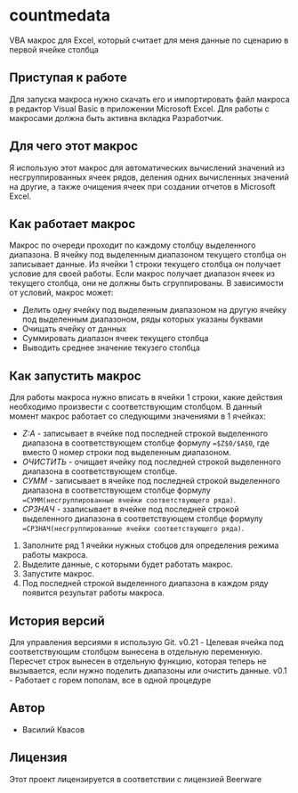# countmedata
VBA макрос для Excel, который считает для меня данные по сценарию в первой ячейке столбца

## Приступая к работе
Для запуска макроса нужно скачать его и импортировать файл макроса в редактор Visual Basic в приложении Microsoft Excel. Для работы с макросами должна быть активна вкладка Разработчик.

## Для чего этот макрос
Я использую этот макрос для автоматических вычислений значений из несгруппированных ячеек рядов, деления одних вычисленных значений на другие, а также очищения ячеек при создании отчетов в Microsoft Excel.

## Как работает макрос
Макрос по очереди проходит по каждому столбцу выделенного диапазона. В ячейку под выделенным диапазоном текущего столбца он записывает данные. Из ячейки 1 строки текущего столбца он получает условие для своей работы. Если макрос получает диапазон ячеек из текущего столбца, они не должны быть сгруппированы. В зависимости от условий, макрос может:
+ Делить одну ячейку под выделенным диапазоном на другую ячейку под выделенным диапазоном, ряды которых указаны буквами
+ Очищать ячейку от данных
+ Суммировать диапазон ячеек текущего столбца
+ Выводить среднее значение текузего столбца

## Как запустить макрос
Для работы макроса нужно вписать в ячейки 1 строки, какие действия необходимо произвести с соответствующим столбцом. В данный момент макрос работает со следующими значениями в 1 ячейках:
+ *Z:A* - записывает в ячейке под последней строкой выделенного диапазона в соответствующем столбце формулу `=$Z$0/$A$0`, где вместо 0 номер строки под выделенным диапазоном.
+ *ОЧИСТИТЬ* - очищает ячейку под последней строкой выделенного диапазона в соответствующем столбце.
+ *СУММ* - записывает в ячейке под последней строкой выделенного диапазона в соответствующем столбце формулу `=СУММ(несгруппированные ячейки соответствующего ряда)`.
+ *СРЗНАЧ* - ззаписывает в ячейке под последней строкой выделенного диапазона в соответствующем столбце формулу `=СРЗНАЧ(несгруппированные ячейки соответствующего ряда)`.

1. Заполните ряд 1 ячейки нужных стобцов для определения режима работы макроса.
2. Выделите данные, с которыми будет работать макрос.
3. Запустите макрос.
4. Под последней строкой выделенного диапазона в каждом ряду появится результат работы макроса.

## История версий
Для управления версиями я использую Git.
v0.21 - Целевая ячейка под соответствующим столбцом вынесена в отдельную переменную. Пересчет строк вынесен в отдельную функцию, которая теперь не вызывается, если нужно поделить диапазоны или очистить данные.
v0.1 - Работает с горем пополам, все в одной процедуре

## Автор
+ Василий Квасов

## Лицензия
Этот проект лицензируется в соответствии с лицензией Beerware
